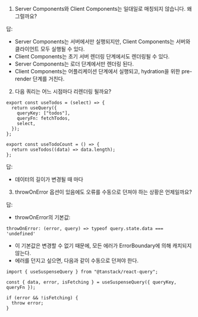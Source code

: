 1. Server Components와 Client Components는 일대일로 매칭되지 않습니다. 왜 그럴까요?

답:

- Server Components는 서버에서만 실행되지만, Client Components는 서버와 클라이언트 모두 실행될 수 있다.
- Client Components는 초기 서버 렌더링 단계에서도 렌더링될 수 있다.
- Server Components는 로더 단계에서만 렌더링 된다.
- Client Components는 어플리케이션 단계에서 실행되고, hydration을 위한 pre-render 단계를 거친다.

2. 다음 쿼리는 어느 시점마다 리렌더링 될까요?

```tsx
export const useTodos = (select) => {
  return useQuery({
    queryKey: ["todos"],
    queryFn: fetchTodos,
    select,
  });
};

export const useTodoCount = () => {
  return useTodos((data) => data.length);
};
```

답:

- 데이터의 길이가 변경될 때 마다

3. throwOnError 옵션이 있음에도 오류를 수동으로 던져야 하는 상황은 언제일까요?

답:

- throwOnError의 기본값:

```
throwOnError: (error, query) => typeof query.state.data === 'undefined'
```

- 이 기본값은 변경할 수 없기 때문에, 모든 에러가 ErrorBoundary에 의해 캐치되지 않는다.
- 에러를 던지고 싶으면, 다음과 같이 수동으로 던져야 한다.

```tsx
import { useSuspenseQuery } from "@tanstack/react-query";

const { data, error, isFetching } = useSuspenseQuery({ queryKey, queryFn });

if (error && !isFetching) {
  throw error;
}
```
